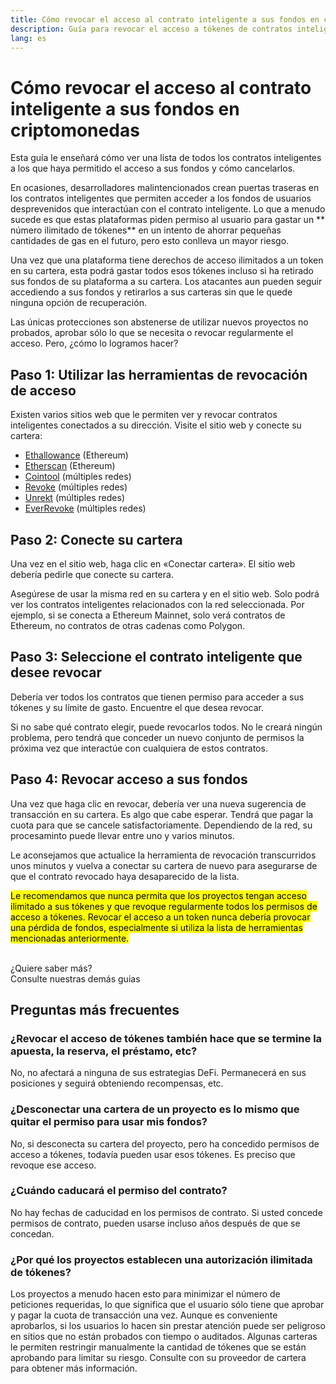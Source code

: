 ```yaml
---
title: Cómo revocar el acceso al contrato inteligente a sus fondos en criptomonedas
description: Guía para revocar el acceso a tókenes de contratos inteligentes engañosos
lang: es
---
```


# Cómo revocar el acceso al contrato inteligente a sus fondos en criptomonedas

Esta guía le enseñará cómo ver una lista de todos los contratos inteligentes a los que haya permitido el acceso a sus fondos y cómo cancelarlos.

En ocasiones, desarrolladores malintencionados crean puertas traseras en los contratos inteligentes que permiten acceder a los fondos de usuarios desprevenidos que interactúan con el contrato inteligente. Lo que a menudo sucede es que estas plataformas piden permiso al usuario para gastar un ** número ilimitado de tókenes** en un intento de ahorrar pequeñas cantidades de gas en el futuro, pero esto conlleva un mayor riesgo.

Una vez que una plataforma tiene derechos de acceso ilimitados a un token en su cartera, esta podrá gastar todos esos tókenes incluso si ha retirado sus fondos de su plataforma a su cartera. Los atacantes aun pueden seguir accediendo a sus fondos y retirarlos a sus carteras sin que le quede ninguna opción de recuperación.

Las únicas protecciones son abstenerse de utilizar nuevos proyectos no probados, aprobar sólo lo que se necesita o revocar regularmente el acceso. Pero, ¿cómo lo logramos hacer?

## Paso 1: Utilizar las herramientas de revocación de acceso

Existen varios sitios web que le permiten ver y revocar contratos inteligentes conectados a su dirección. Visite el sitio web y conecte su cartera:

- [Ethallowance](https://ethallowance.com/) (Ethereum)
- [Etherscan](https://etherscan.io/tokenapprovalchecker) (Ethereum)
- [Cointool](https://cointool.app/approve/eth) (múltiples redes)
- [Revoke](https://revoke.cash/) (múltiples redes)
- [Unrekt](https://app.unrekt.net/) (múltiples redes)
- [EverRevoke](https://everrise.com/everrevoke/) (múltiples redes)

## Paso 2: Conecte su cartera

Una vez en el sitio web, haga clic en «Conectar cartera». El sitio web debería pedirle que conecte su cartera.

Asegúrese de usar la misma red en su cartera y en el sitio web. Solo podrá ver los contratos inteligentes relacionados con la red seleccionada. Por ejemplo, si se conecta a Ethereum Mainnet, solo verá contratos de Ethereum, no contratos de otras cadenas como Polygon.

## Paso 3: Seleccione el contrato inteligente que desee revocar

Debería ver todos los contratos que tienen permiso para acceder a sus tókenes y su límite de gasto. Encuentre el que desea revocar.

Si no sabe qué contrato elegir, puede revocarlos todos. No le creará ningún problema, pero tendrá que conceder un nuevo conjunto de permisos la próxima vez que interactúe con cualquiera de estos contratos.

## Paso 4: Revocar acceso a sus fondos

Una vez que haga clic en revocar, debería ver una nueva sugerencia de transacción en su cartera. Es algo que cabe esperar. Tendrá que pagar la cuota para que se cancele satisfactoriamente. Dependiendo de la red, su procesaminto puede llevar entre uno y varios minutos.

Le aconsejamos que actualice la herramienta de revocación transcurridos unos minutos y vuelva a conectar su cartera de nuevo para asegurarse de que el contrato revocado haya desaparecido de la lista.

<mark>Le recomendamos que nunca permita que los proyectos tengan acceso ilimitado a sus tókenes y que revoque regularmente todos los permisos de acceso a tókenes. Revocar el acceso a un token nunca debería provocar una pérdida de fondos, especialmente si utiliza la lista de herramientas mencionadas anteriormente.</mark>

 <br />

<InfoBanner shouldSpaceBetween emoji=":eyes:">
  <div>¿Quiere saber más?</div>
  <ButtonLink to="/guides/">
    Consulte nuestras demás guias
  </ButtonLink>
</InfoBanner>

## Preguntas más frecuentes

### ¿Revocar el acceso de tókenes también hace que se termine la apuesta, la reserva, el préstamo, etc?

No, no afectará a ninguna de sus estrategias DeFi. Permanecerá en sus posiciones y seguirá obteniendo recompensas, etc.

### ¿Desconectar una cartera de un proyecto es lo mismo que quitar el permiso para usar mis fondos?

No, si desconecta su cartera del proyecto, pero ha concedido permisos de acceso a tókenes, todavía pueden usar esos tókenes. Es preciso que revoque ese acceso.

### ¿Cuándo caducará el permiso del contrato?

No hay fechas de caducidad en los permisos de contrato. Si usted concede permisos de contrato, pueden usarse incluso años después de que se concedan.

### ¿Por qué los proyectos establecen una autorización ilimitada de tókenes?

Los proyectos a menudo hacen esto para minimizar el número de peticiones requeridas, lo que significa que el usuario sólo tiene que aprobar y pagar la cuota de transacción una vez. Aunque es conveniente aprobarlos, si los usuarios lo hacen sin prestar atención puede ser peligroso en sitios que no están probados con tiempo o auditados. Algunas carteras le permiten restringir manualmente la cantidad de tókenes que se están aprobando para limitar su riesgo. Consulte con su proveedor de cartera para obtener más información.
